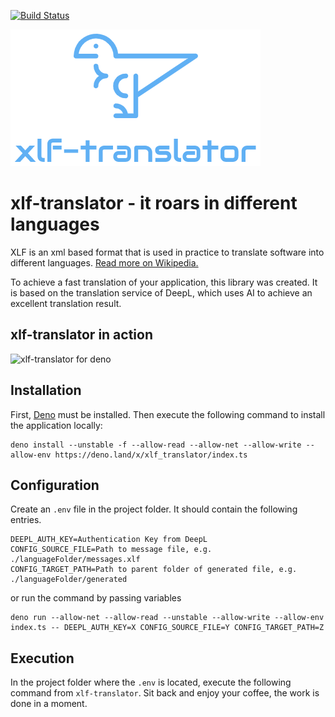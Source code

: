 [![Build Status](https://travis-ci.com/eltonmrk/xlf-translator.svg?branch=main&style=centerme)](https://travis-ci.com/eltonmrk/xlf-translator)

![xlf-translator for deno](images/logo.png)

# xlf-translator - it roars in different languages

XLF is an xml based format that is used in practice to translate software into different languages. [Read more on Wikipedia.](https://en.wikipedia.org/wiki/XLIFF)

To achieve a fast translation of your application, this library was created. It is based on the translation service of DeepL, which uses AI to achieve an excellent translation result.

## xlf-translator in action

![xlf-translator for deno](images/screenrecording.gif)

## Installation

First, [Deno](https://deno.land) must be installed. Then execute the following command to install the application locally:
```
deno install --unstable -f --allow-read --allow-net --allow-write --allow-env https://deno.land/x/xlf_translator/index.ts
```
## Configuration

Create an `.env` file in the project folder. It should contain the following entries.

```
DEEPL_AUTH_KEY=Authentication Key from DeepL
CONFIG_SOURCE_FILE=Path to message file, e.g. ./languageFolder/messages.xlf
CONFIG_TARGET_PATH=Path to parent folder of generated file, e.g. ./languageFolder/generated
```
or run the command by passing variables 

```
deno run --allow-net --allow-read --unstable --allow-write --allow-env index.ts -- DEEPL_AUTH_KEY=X CONFIG_SOURCE_FILE=Y CONFIG_TARGET_PATH=Z
```

## Execution

In the project folder where the `.env` is located, execute the following command from `xlf-translator`. Sit back and enjoy your coffee, the work is done in a moment.
